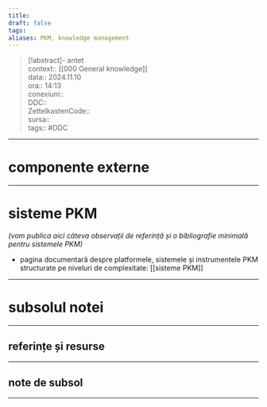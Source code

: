 ```yaml
---
title: 
draft: false
tags: 
aliases: PKM, knowledge management
---
```

> [!abstract]- antet  
> context:: [[000 General knowledge]]  
> data:: 2024.11.10  
> ora:: 14:13  
> conexiuni::  
> DDC::  
> ZettelkastenCode::  
> sursa::  
> tags:: #DDC    


---
# componente externe  


---

# sisteme PKM  

*(vom publica aici câteva observații de referință și o bibliografie minimală pentru sistemele PKM)*

- pagina documentară despre platformele, sistemele și instrumentele PKM structurate pe niveluri de complexitate: [[sisteme PKM]]


---
# subsolul notei
---
## referințe și resurse


---
## note de subsol
---


